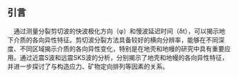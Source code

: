 ## 引言

&emsp;通过测量分裂剪切波的快波极化方向（φ）和慢波延迟时间（δt），可以揭示地下介质的各向异性特征。剪切波分裂方法具备较好的横向分辨率，能够在不同深度、不同区域揭示介质的各向异性变化，特别是在地壳和地幔的研究中具有重要应用。通过近震S波和远震SKS波的分析，分别揭示了地壳和地幔的各向异性特征，并进一步探讨了与构造应力、矿物定向排列等因素的关系。



































